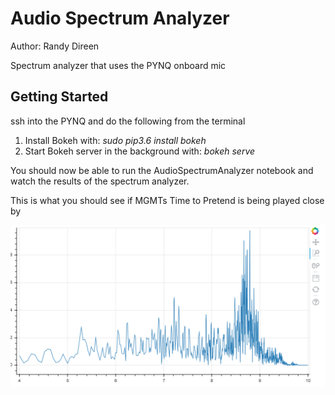 
Audio Spectrum Analyzer
=======================
Author: Randy Direen 

Spectrum analyzer that uses the PYNQ onboard mic 

Getting Started
---------------

ssh into the PYNQ and do the following from the terminal

1. Install Bokeh with: _sudo pip3.6 install bokeh_
2. Start Bokeh server in the background with: _bokeh serve_

You should now be able to run the AudioSpectrumAnalyzer notebook and watch the results of the spectrum analyzer.

This is what you should see if MGMTs Time to Pretend is being played close by

![alt text](images/speca.PNG)

